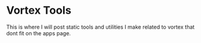 # Vortex Tools
This is where I will post static tools and utilities I make related to vortex that dont fit on the apps page.
